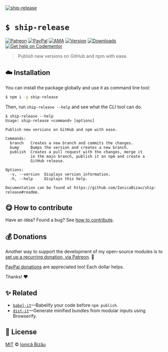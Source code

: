 
[![ship-release](http://i.imgur.com/gOm6qum.png)](#)

# `$ ship-release`

 [![Patreon](https://img.shields.io/badge/Support%20me%20on-Patreon-%23e6461a.svg)][paypal-donations] [![PayPal](https://img.shields.io/badge/%24-paypal-f39c12.svg)][paypal-donations] [![AMA](https://img.shields.io/badge/ask%20me-anything-1abc9c.svg)](https://github.com/IonicaBizau/ama) [![Version](https://img.shields.io/npm/v/ship-release.svg)](https://www.npmjs.com/package/ship-release) [![Downloads](https://img.shields.io/npm/dt/ship-release.svg)](https://www.npmjs.com/package/ship-release) [![Get help on Codementor](https://cdn.codementor.io/badges/get_help_github.svg)](https://www.codementor.io/johnnyb?utm_source=github&utm_medium=button&utm_term=johnnyb&utm_campaign=github)

> Publish new versions on GitHub and npm with ease.

## :cloud: Installation

You can install the package globally and use it as command line tool:


```sh
$ npm i -g ship-release
```


Then, run `ship-release --help` and see what the CLI tool can do.


```
$ ship-release --help
Usage: ship-release <command> [options]

Publish new versions on GitHub and npm with ease.

Commands:
  branch   Creates a new branch and commits the changes.
  bump     Bumps the version and creates a new branch.
  publish  Creates a pull request with the changes, merge it
           in the main branch, publish it on npm and create a
           GitHub release.

Options:
  -v, --version  Displays version information.
  -h, --help     Displays this help.

Documentation can be found at https://github.com/IonicaBizau/ship-release#readme.
```

## :yum: How to contribute
Have an idea? Found a bug? See [how to contribute][contributing].

## :moneybag: Donations

Another way to support the development of my open-source modules is
to [set up a recurring donation, via Patreon][patreon]. :rocket:

[PayPal donations][paypal-donations] are appreciated too! Each dollar helps.

Thanks! :heart:


## :sparkles: Related

 - [`babel-it`](https://github.com/IonicaBizau/babel-it#readme)—Babelify your code before `npm publish`.
 - [`dist-it`](https://github.com/IonicaBizau/dist-it)—Generate minified bundles from modular inputs using Browserify.



## :scroll: License

[MIT][license] © [Ionică Bizău][website]

[patreon]: https://www.patreon.com/ionicabizau
[paypal-donations]: https://www.paypal.com/cgi-bin/webscr?cmd=_s-xclick&hosted_button_id=RVXDDLKKLQRJW
[donate-now]: http://i.imgur.com/6cMbHOC.png

[license]: http://showalicense.com/?fullname=Ionic%C4%83%20Biz%C4%83u%20%3Cbizauionica%40gmail.com%3E%20(http%3A%2F%2Fionicabizau.net)&year=2016#license-mit
[website]: http://ionicabizau.net
[contributing]: /CONTRIBUTING.md
[docs]: /DOCUMENTATION.md
